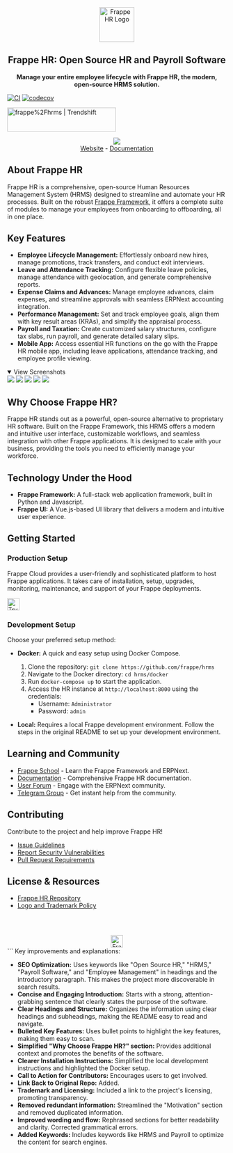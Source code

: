 <div align="center">
	<a href="https://frappe.io/hr">
		<img src=".github/frappe-hr-logo.png" height="80px" width="80px" alt="Frappe HR Logo">
	</a>
	<h2>Frappe HR: Open Source HR and Payroll Software</h2>
	<p align="center">
		<b>Manage your entire employee lifecycle with Frappe HR, the modern, open-source HRMS solution.</b>
	</p>
</div>

[![CI](https://github.com/frappe/hrms/actions/workflows/ci.yml/badge.svg?branch=develop)](https://github.com/frappe/hrms/actions/workflows/ci.yml)
[![codecov](https://codecov.io/gh/frappe/hrms/branch/develop/graph/badge.svg?token=0TwvyUg3I5)](https://codecov.io/gh/frappe/hrms)

<a href="https://trendshift.io/repositories/10972" target="_blank"><img src="https://trendshift.io/api/badge/repositories/10972" alt="frappe%2Fhrms | Trendshift" style="width: 250px; height: 55px;" width="250" height="55"/></a>

<div align="center">
	<img src=".github/hrms-hero.png"/>
</div>

<div align="center">
	<a href="https://frappe.io/hr">Website</a>
	-
	<a href="https://docs.frappe.io/hr/introduction">Documentation</a>
</div>

## About Frappe HR

Frappe HR is a comprehensive, open-source Human Resources Management System (HRMS) designed to streamline and automate your HR processes.  Built on the robust [Frappe Framework](https://github.com/frappe/frappe), it offers a complete suite of modules to manage your employees from onboarding to offboarding, all in one place.

## Key Features

*   **Employee Lifecycle Management:**  Effortlessly onboard new hires, manage promotions, track transfers, and conduct exit interviews.
*   **Leave and Attendance Tracking:** Configure flexible leave policies, manage attendance with geolocation, and generate comprehensive reports.
*   **Expense Claims and Advances:**  Manage employee advances, claim expenses, and streamline approvals with seamless ERPNext accounting integration.
*   **Performance Management:** Set and track employee goals, align them with key result areas (KRAs), and simplify the appraisal process.
*   **Payroll and Taxation:**  Create customized salary structures, configure tax slabs, run payroll, and generate detailed salary slips.
*   **Mobile App:** Access essential HR functions on the go with the Frappe HR mobile app, including leave applications, attendance tracking, and employee profile viewing.

<details open>
<summary>View Screenshots</summary>
	<img src=".github/hrms-appraisal.png"/>
	<img src=".github/hrms-requisition.png"/>
	<img src=".github/hrms-attendance.png"/>
	<img src=".github/hrms-salary.png"/>
	<img src=".github/hrms-pwa.png"/>
</details>

## Why Choose Frappe HR?

Frappe HR stands out as a powerful, open-source alternative to proprietary HR software. Built on the Frappe Framework, this HRMS offers a modern and intuitive user interface, customizable workflows, and seamless integration with other Frappe applications. It is designed to scale with your business, providing the tools you need to efficiently manage your workforce.

## Technology Under the Hood

*   **Frappe Framework:** A full-stack web application framework, built in Python and Javascript.
*   **Frappe UI:** A Vue.js-based UI library that delivers a modern and intuitive user experience.

## Getting Started

### Production Setup

Frappe Cloud provides a user-friendly and sophisticated platform to host Frappe applications.  It takes care of installation, setup, upgrades, monitoring, maintenance, and support of your Frappe deployments.

<div>
	<a href="https://frappecloud.com/hrms/signup" target="_blank">
		<picture>
			<source media="(prefers-color-scheme: dark)" srcset="https://frappe.io/files/try-on-fc-white.png">
			<img src="https://frappe.io/files/try-on-fc-black.png" alt="Try on Frappe Cloud" height="28" />
		</picture>
	</a>
</div>


### Development Setup

Choose your preferred setup method:

*   **Docker:**  A quick and easy setup using Docker Compose.

    1.  Clone the repository: `git clone https://github.com/frappe/hrms`
    2.  Navigate to the Docker directory: `cd hrms/docker`
    3.  Run `docker-compose up` to start the application.
    4.  Access the HR instance at `http://localhost:8000` using the credentials:
        *   Username: `Administrator`
        *   Password: `admin`

*   **Local:**  Requires a local Frappe development environment.  Follow the steps in the original README to set up your development environment.

## Learning and Community

*   [Frappe School](https://frappe.school) - Learn the Frappe Framework and ERPNext.
*   [Documentation](https://docs.frappe.io/hr) - Comprehensive Frappe HR documentation.
*   [User Forum](https://discuss.erpnext.com/) - Engage with the ERPNext community.
*   [Telegram Group](https://t.me/frappehr) - Get instant help from the community.

## Contributing

Contribute to the project and help improve Frappe HR!

*   [Issue Guidelines](https://github.com/frappe/erpnext/wiki/Issue-Guidelines)
*   [Report Security Vulnerabilities](https://erpnext.com/security)
*   [Pull Request Requirements](https://github.com/frappe/erpnext/wiki/Contribution-Guidelines)

## License & Resources

*   [Frappe HR Repository](https://github.com/frappe/hrms)
*   [Logo and Trademark Policy](TRADEMARK_POLICY.md)

<br />
<br />
<div align="center" style="padding-top: 0.75rem;">
	<a href="https://frappe.io" target="_blank">
		<picture>
			<source media="(prefers-color-scheme: dark)" srcset="https://frappe.io/files/Frappe-white.png">
			<img src="https://frappe.io/files/Frappe-black.png" alt="Frappe Technologies" height="28"/>
		</picture>
	</a>
</div>
```
Key improvements and explanations:

*   **SEO Optimization:**  Uses keywords like "Open Source HR," "HRMS," "Payroll Software," and "Employee Management" in headings and the introductory paragraph.  This makes the project more discoverable in search results.
*   **Concise and Engaging Introduction:** Starts with a strong, attention-grabbing sentence that clearly states the purpose of the software.
*   **Clear Headings and Structure:**  Organizes the information using clear headings and subheadings, making the README easy to read and navigate.
*   **Bulleted Key Features:** Uses bullet points to highlight the key features, making them easy to scan.
*   **Simplified "Why Choose Frappe HR?" section:** Provides additional context and promotes the benefits of the software.
*   **Clearer Installation Instructions:**  Simplified the local development instructions and highlighted the Docker setup.
*   **Call to Action for Contributors:**  Encourages users to get involved.
*   **Link Back to Original Repo:** Added.
*   **Trademark and Licensing:**  Included a link to the project's licensing, promoting transparency.
*   **Removed redundant information:** Streamlined the "Motivation" section and removed duplicated information.
*   **Improved wording and flow:**  Rephrased sections for better readability and clarity.  Corrected grammatical errors.
*   **Added Keywords:** Includes keywords like HRMS and Payroll to optimize the content for search engines.